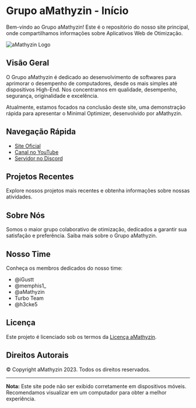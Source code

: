 # Grupo aMathyzin - Início

Bem-vindo ao Grupo aMathyzin! Este é o repositório do nosso site principal, onde compartilhamos informações sobre Aplicativos Web de Otimização.

![aMathyzin Logo](https://cdn.discordapp.com/attachments/1119715186073411705/1134190559947407481/channels4_profile2.png)

## Visão Geral

O Grupo aMathyzin é dedicado ao desenvolvimento de softwares para aprimorar o desempenho de computadores, desde os mais simples até dispositivos High-End. Nos concentramos em qualidade, desempenho, segurança, originalidade e excelência.

Atualmente, estamos focados na conclusão deste site, uma demonstração rápida para apresentar o Minimal Optimizer, desenvolvido por aMathyzin.

## Navegação Rápida

- [Site Oficial](https://amathyzin.tech/)
- [Canal no YouTube](https://www.youtube.com/@aMathyzin)
- [Servidor no Discord](https://discord.gg/6EF7khuct3)

## Projetos Recentes

Explore nossos projetos mais recentes e obtenha informações sobre nossas atividades.

## Sobre Nós

Somos o maior grupo colaborativo de otimização, dedicados a garantir sua satisfação e preferência. Saiba mais sobre o Grupo aMathyzin.

## Nosso Time

Conheça os membros dedicados do nosso time:

- @iGustt
- @memphis1_
- @aMathyzin
- Turbo Team
- @h3cke5

## Licença

Este projeto é licenciado sob os termos da [Licença aMathyzin](LICENSE).

## Direitos Autorais

© Copyright aMathyzin 2023. Todos os direitos reservados.

---

**Nota:** Este site pode não ser exibido corretamente em dispositivos móveis. Recomendamos visualizar em um computador para obter a melhor experiência.

